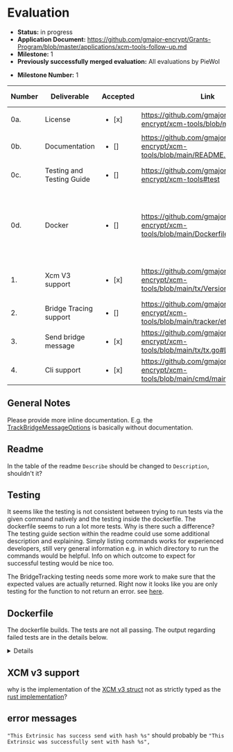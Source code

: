 # Evaluation

- **Status:** in progress
- **Application Document:** https://github.com/gmajor-encrypt/Grants-Program/blob/master/applications/xcm-tools-follow-up.md
- **Milestone:** 1
- **Previously successfully merged evaluation:** All evaluations by PieWol

* **Milestone Number:** 1

| Number |  Deliverable   | Accepted | Link                                                                        | Evaluation Notes                   |
|--------|---------|--------|-----------------------------------------------------------------------------|-------------------------|
| 0a.    | License                   | <ul><li>[x] </li></ul> | https://github.com/gmajor-encrypt/xcm-tools/blob/main/LICENSE               | Apache 2.0              |
| 0b.    | Documentation             | <ul><li>[] </li></ul> | https://github.com/gmajor-encrypt/xcm-tools/blob/main/README.md             |                         |
| 0c.    | Testing and Testing Guide |<ul><li>[] </li></ul> | https://github.com/gmajor-encrypt/xcm-tools#test                            |  See additional notes.                       |
| 0d.    | Docker                    |<ul><li>[] </li></ul> | https://github.com/gmajor-encrypt/xcm-tools/blob/main/Dockerfile            | Docker file builds. Not all tests are passing. See further notes.                      |
| 1.     | Xcm V3 support            |<ul><li>[x] </li></ul> | https://github.com/gmajor-encrypt/xcm-tools/blob/main/tx/VersionedXcm.go#L5 | same fields as in the [rust docs](https://docs.rs/staging-xcm/latest/staging_xcm/v3/enum.Instruction.html) |
| 2.     | Bridge Tracing support    |<ul><li>[] </li></ul> | https://github.com/gmajor-encrypt/xcm-tools/blob/main/tracker/ethereum.go   |                         |
| 3.     | Send bridge message       |<ul><li>[x] </li></ul> | https://github.com/gmajor-encrypt/xcm-tools/blob/main/tx/tx.go#L145         |                         |
| 4.     | Cli support               |<ul><li>[x] </li></ul> | https://github.com/gmajor-encrypt/xcm-tools/blob/main/cmd/main.go           |                         |

## General Notes
Please provide more inline documentation. E.g. the [TrackBridgeMessageOptions](https://github.com/gmajor-encrypt/xcm-tools/blob/73a254b79aba5b734189219689d910a682801185/tracker/ethereum.go#L12) is basically without documentation.

## Readme
In the table of the readme ``Describe`` should be changed to ``Description``, shouldn't it?

## Testing
It seems like the testing is not consistent between trying to run tests via the given command natively and the testing inside the dockerfile. The dockerfile seems to run a lot more tests. Why is there such a difference? The testing guide section within the readme could use some additional description and explaining. Simply listing commands works for experienced developers, still very general information e.g. in which directory to run the commands would be helpful. Info on which outcome to expect for successful testing would be nice too.

The BridgeTracking testing needs some more work to make sure that the expected values are actually returned. Right now it looks like you are only testing for the function to not return an error. see [here](https://github.com/gmajor-encrypt/xcm-tools/blob/73a254b79aba5b734189219689d910a682801185/tracker/tracker_test.go#L31C6-L31C28).

## Dockerfile
The dockerfile builds. The tests are not all passing. The output regarding failed tests are in the details below.

<details>
    
    === RUN   Test_getEventsFromChain
    --- PASS: Test_getEventsFromChain (11.62s)
    === RUN   Test_getEvents
    --- PASS: Test_getEvents (11.33s)
    === RUN   Test_findEventByEventId
    --- PASS: Test_findEventByEventId (0.00s)
    === RUN   Test_getExtrinsics
    --- PASS: Test_getExtrinsics (11.34s)
    === RUN   Test_getExtrinsicByIndex
    --- PASS: Test_getExtrinsicByIndex (11.35s)
    === RUN   Test_Enum
    --- PASS: Test_Enum (0.00s)
    === RUN   TestHRMPWatermark
    --- PASS: TestHRMPWatermark (11.33s)
    === RUN   Test_TrackTx
    2024/03/21 00:07:45 Start track xcm message with ExtrinsicIndex: 4310901-13 Protocol: UMP OriginEndpoint: wss://moonbeam-rpc.dwellir.com DestEndpoint: wss://polkadot-rpc.dwellir.com RelayEndpoint: 
    2024/03/21 00:08:08 Find messageHash 0xf053b9f150fbff79347bb6ed438e9cdf20083b7dbfa203078e9648b5bbfaa902
    2024/03/21 00:08:08 Find messageRaw 0x0310000400000000079e2d3d47280a1300000000079e2d3d4728010300286bee020010000d010204000101003628971d6b91628910aceeed80f922a1c539fa6bb201733d464b883acdd81b33
    2024/03/21 00:08:08 Find messageId 
    2024/03/21 00:08:08 Find nextBlock Hash 0xebaa16b5cc4c53595acb541ea46fdf9d6625f00ea335e91c53391d13cb599f36
    2024/03/21 00:08:08 Find relayChainBlockNum 17040495
    2024/03/21 00:08:19 Find relaychain blockHash 0xa3da6bce0cdd659254c9e476e17e7ffbe31f5dd537d255e5bd1bf7625ab194c7
    2024/03/21 00:08:20 Get relaychain events with blockHash 0xa3da6bce0cdd659254c9e476e17e7ffbe31f5dd537d255e5bd1bf7625ab194c7
    2024/03/21 00:08:20 Get relaychain events with blockHash 0xbb2fccd25e9377f00387f67f68c4ef42d2b343f2596b2077659acf66090110a2
    2024/03/21 00:08:20 Find UMP messageHash 0xf053b9f150fbff79347bb6ed438e9cdf20083b7dbfa203078e9648b5bbfaa902, result true
    2024/03/21 00:08:20 Start track xcm message with ExtrinsicIndex: 17053966-2 Protocol: DMP OriginEndpoint: wss://polkadot-rpc.dwellir.com DestEndpoint: wss://moonbeam-rpc.dwellir.com RelayEndpoint: 
    2024/03/21 00:08:42 Find destParaId 2004
    2024/03/21 00:08:42 Find messageHash 0x99f8179f1a3ca331998e7369ced93ac187036f287dcd3d015f3bcc585df92fa4
    2024/03/21 00:08:42 Find nextBlockHash,start fetch PendingAvailability 0x408b3ed597e1f031377173550dfed5f011871e6cb7fcc90f704d8d017ba5e394
    2024/03/21 00:08:43 Find nextBlockHash,start fetch PendingAvailability 0x36883a138cdfa7d5fe54c39bd20c37da07dec760c0b2d7d9c7017a9b517f280a
    2024/03/21 00:08:43 Get para block hash 0x51fdbefe8935a94153f14487b392d13d3b084a5059c0123263bc81c3ffa5ac72
    2024/03/21 00:08:55 Find DMP messageHash 0x99f8179f1a3ca331998e7369ced93ac187036f287dcd3d015f3bcc585df92fa4, process true
    2024/03/21 00:08:55 Start track xcm message with ExtrinsicIndex: 4325642-7 Protocol: HRMP OriginEndpoint: wss://astar-rpc.dwellir.com DestEndpoint: wss://rpc.hydradx.cloud RelayEndpoint: wss://polkadot-rpc.dwellir.com
    --- FAIL: Test_TrackTx (91.64s)
    panic: Not find Event Lookup 0000, please check metadata info [recovered]
            panic: Not find Event Lookup 0000, please check metadata info```
    
```
    goroutine 43 [running]:
    testing.tRunner.func1.2({0x81d9e0, 0xc00024bd90})
            /usr/local/go/src/testing/testing.go:1389 +0x24e
    testing.tRunner.func1()
            /usr/local/go/src/testing/testing.go:1392 +0x39f
    panic({0x81d9e0, 0xc00024bd90})
            /usr/local/go/src/runtime/panic.go:838 +0x207
    github.com/itering/scale%2ego.(*EventRecord).Process(0xc0006696f8)
            /go/pkg/mod/github.com/itering/scale.go@v1.8.1/event.go:77 +0xaf4
    github.com/itering/scale%2ego.(*EventsDecoder).Process(0xc000669978)
            /go/pkg/mod/github.com/itering/scale.go@v1.8.1/event.go:40 +0x12c
    github.com/gmajor-encrypt/xcm-tools/tracker.getEvents({0x97f690?, 0xc0000b0000?}, 0xc00098dab8?, {0xc000334000?, 0x47d9b0?}, 0xc000452000)
            /go/app/tracker/event.go:52 +0xf2
    github.com/gmajor-encrypt/xcm-tools/tracker.(*Hrmp).Track(0xc000669d98, {0x97f690, 0xc0000b0000})
            /go/app/tracker/hrmp.go:38 +0x17d
    github.com/gmajor-encrypt/xcm-tools/tracker.TrackXcmMessage({0x8a831d, 0x9}, {0x8a6b32, 0x4}, {0x8b23be, 0x1b}, {0x8afde7, 0x17}, {0x8b427a, 0x1e})
            /go/app/tracker/tracker.go:109 +0x7ce
    github.com/gmajor-encrypt/xcm-tools/tracker.Test_TrackTx(0x1?)
            /go/app/tracker/tracker_test.go:26 +0x21e
    testing.tRunner(0xc000459860, 0x903818)
            /usr/local/go/src/testing/testing.go:1439 +0x102
    created by testing.(*T).Run
            /usr/local/go/src/testing/testing.go:1486 +0x35f
    FAIL    github.com/gmajor-encrypt/xcm-tools/tracker     148.632s
```    
</details>

## XCM v3 support
why is the implementation of the [XCM v3 struct](https://github.com/gmajor-encrypt/xcm-tools/blob/61ee07eb4833a15062193033331321a80685f53f/tx/VersionedXcm.go#L78) not as strictly typed as the [rust implementation](https://docs.rs/staging-xcm/latest/staging_xcm/v3/enum.Instruction.html)?

## error messages
``"This Extrinsic has success send with hash %s"`` should probably be ``"This Extrinsic was successfully sent with hash %s",``


